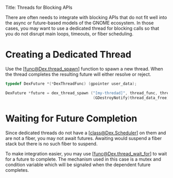 Title: Threads for Blocking APIs

There are often needs to integrate with blocking APIs that do not fit well into the async or future-based models of the GNOME ecosystem.
In those cases, you may want to use a dedicated thread for blocking calls so that you do not disrupt main loops, timeouts, or fiber scheduling.

# Creating a Dedicated Thread

Use the [func@Dex.thread_spawn] function to spawn a new thread.
When the thread completes the resulting future will either resolve or reject.

```c
typedef DexFuture *(*DexThreadFunc) (gpointer user_data);

DexFuture *future = dex_thread_spawn ("[my-thredad]", thread_func, thread_data,
                                      (GDestroyNotify)thread_data_free);
```

# Waiting for Future Completion

Since dedicated threads do not have a [class@Dex.Scheduler] on them and are not a fiber, you may not await futures.
Awaiting would suspend a fiber stack but there is no such fiber to suspend.

To make integration easier, you may use [func@Dex.thread_wait_for] to wait for a future to complete.
The mechanism used in this case is a mutex and condition variable which will be signaled when the dependent future completes.
